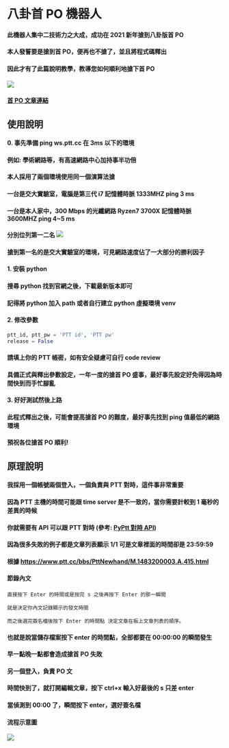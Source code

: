 # 八卦首 PO 機器人

#### 此機器人集中二技術力之大成，成功在 2021 新年搶到八卦版首 PO
#### 本人發誓要是搶到首 PO，便再也不搶了，並且將程式碼釋出
#### 因此才有了此篇說明教學，教導您如何順利地搶下首 PO

![](https://i.imgur.com/OSdj8JH.png)

#### [首 PO 文章連結](https://www.ptt.cc/bbs/Gossiping/M.1609430402.A.DFF.html)

## 使用說明

#### 0. 事先準備 ping ws.ptt.cc 在 3ms 以下的環境
#### 例如: 學術網路等，有高速網路中心加持事半功倍
####
#### 本人採用了兩個環境使用同一個演算法搶
#### 一台是交大實驗室，電腦是第三代 i7 記憶體時脈 1333MHZ ping 3 ms
#### 一台是本人家中，300 Mbps 的光纖網路 Ryzen7 3700X 記憶體時脈 3600MHZ ping 4~5 ms
#### 分別位列第一二名 ![](https://i.imgur.com/a338kMm.png)
#### 搶到第一名的是交大實驗室的環境，可見網路速度佔了一大部分的勝利因子
####
#### 1. 安裝 python
#### 搜尋 python 找到官網之後，下載最新版本即可
#### 記得將 python 加入 path 或者自行建立 python 虛擬環境 venv
####
#### 2. 修改參數
```python
ptt_id, ptt_pw = 'PTT id', 'PTT pw'
release = False
```
#### 請填上你的 PTT 帳密，如有安全疑慮可自行 code review
#### 具備正式與釋出參數設定，一年一度的搶首 PO 盛事，最好事先設定好免得因為時間快到而手忙腳亂
#### 
#### 3. 好好測試然後上路
#### 此程式釋出之後，可能會提高搶首 PO 的難度，最好事先找到 ping 值最低的網路環境
#### 預祝各位搶首 PO 順利!
####
## 原理說明
#### 我採用一個帳號兩個登入，一個負責與 PTT 對時，這件事非常重要
#### 因為 PTT 主機的時間可能跟 time server 是不一致的，當你需要計較到 1 毫秒的差異的時候
#### 你就需要有 API 可以跟 PTT 對時 (參考: [PyPtt 對時 API](https://github.com/PttCodingMan/PyPtt/tree/master/doc#%E5%8F%96%E5%BE%97%E6%99%82%E9%96%93))
#### 因為很多失敗的例子都是文章列表顯示 1/1 可是文章裡面的時間卻是 23:59:59
#### 根據 https://www.ptt.cc/bbs/PttNewhand/M.1483200003.A.415.html
#### 節錄內文
```
直接按下 Enter 的時間或是按完 s 之後再按下 Enter 的那一瞬間

就是決定你內文記錄顯示的發文時間

而之後選完簽名檔後按下 Enter 的時間點 決定文章在板上文章列表的順序。
```

#### 也就是說當儲存檔案按下 enter 的時間點，全部都要在 00:00:00 的瞬間發生
#### 早一點晚一點都會造成搶首 PO 失敗
####
#### 另一個登入，負責 PO 文
#### 時間快到了，就打開編輯文章，按下 ctrl+x 輸入好最後的 s 只差 enter
#### 
#### 當偵測到 00:00 了，瞬間按下 enter，選好簽名檔

#### 流程示意圖
![](https://i.imgur.com/fhn5gFh.png)

